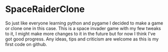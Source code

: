 # SpaceRaiderClone
So just like everyone learning python and pygame I decided to make a game or clone one in this case. This is a space invader game with my few tweaks to it, I might make more changes to it in the future but for now I think I've got good progress. Any ideas, tips and criticism are welcome as this is my first code on github.
